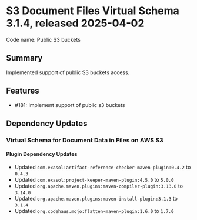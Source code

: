 # S3 Document Files Virtual Schema 3.1.4, released 2025-04-02

Code name: Public S3 buckets

## Summary
Implemented support of public S3 buckets access.

## Features

* #181: Implement support of public s3 buckets

## Dependency Updates

### Virtual Schema for Document Data in Files on AWS S3

#### Plugin Dependency Updates

* Updated `com.exasol:artifact-reference-checker-maven-plugin:0.4.2` to `0.4.3`
* Updated `com.exasol:project-keeper-maven-plugin:4.5.0` to `5.0.0`
* Updated `org.apache.maven.plugins:maven-compiler-plugin:3.13.0` to `3.14.0`
* Updated `org.apache.maven.plugins:maven-install-plugin:3.1.3` to `3.1.4`
* Updated `org.codehaus.mojo:flatten-maven-plugin:1.6.0` to `1.7.0`
